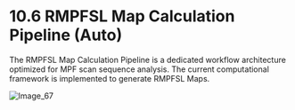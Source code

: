 # 10.6 RMPFSL Map Calculation Pipeline (Auto)

The RMPFSL Map Calculation Pipeline is a dedicated workflow architecture optimized for MPF scan sequence analysis. The current computational framework is implemented to generate RMPFSL Maps.

![Image_67](../../../images/image_67.png)

